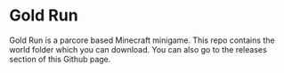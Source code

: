# Gold Run
Gold Run is a parcore based Minecraft minigame. This repo contains the world folder which you can download. You can also go to the releases section of this Github page.
